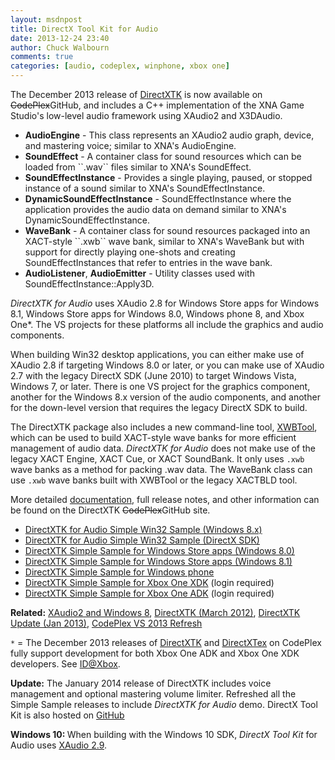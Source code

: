 ```yaml
---
layout: msdnpost
title: DirectX Tool Kit for Audio
date: 2013-12-24 23:40
author: Chuck Walbourn
comments: true
categories: [audio, codeplex, winphone, xbox one]
---
```

The December 2013 release of <a href="http://go.microsoft.com/fwlink/?LinkId=248929">DirectXTK</a> is now available on <strike>CodePlex</strike>GitHub, and includes a C++ implementation of the XNA Game Studio's low-level audio framework using XAudio2 and X3DAudio.
<!--more-->

<ul>
<li><strong>AudioEngine</strong> - This class represents an XAudio2 audio graph, device, and mastering voice; similar to XNA's AudioEngine.</li>
<li><strong>SoundEffect</strong> - A container class for sound resources which can be loaded from ``.wav`` files similar to XNA's SoundEffect.</li>
<li><strong>SoundEffectInstance</strong> - Provides a single playing, paused, or stopped instance of a sound similar to XNA's SoundEffectInstance.</li>
<li><strong>DynamicSoundEffectInstance</strong> - SoundEffectInstance where the application provides the audio data on demand similar to XNA's DynamicSoundEffectInstance.</li>
<li><strong>WaveBank</strong> - A container class for sound resources packaged into an XACT-style ``.xwb`` wave bank, similar to XNA's WaveBank but with support for directly playing one-shots and creating SoundEffectInstances that refer to entries in the wave bank.</li>
<li><strong>AudioListener</strong>, <strong>AudioEmitter</strong> - Utility classes used with SoundEffectInstance::Apply3D.</li>
</ul>

<em>DirectXTK for Audio</em> uses XAudio 2.8 for Windows Store apps for Windows 8.1, Windows Store apps for Windows 8.0, Windows phone 8, and Xbox One*. The VS projects for these platforms all include the graphics and audio components.

When building Win32 desktop applications, you can either make use of XAudio 2.8 if targeting Windows 8.0 or later, or you can make use of XAudio 2.7 with the legacy DirectX SDK (June 2010) to target Windows Vista, Windows 7, or later. There is one VS project for the graphics component, another for the Windows 8.x version of the audio components, and another for the down-level version that requires the legacy DirectX SDK to build.

The DirectXTK package also includes a new command-line tool, [XWBTool](https://github.com/Microsoft/DirectXTK/wiki/xwbtool), which can be used to build XACT-style wave banks for more efficient management of audio data. <em>DirectXTK for Audio</em> does not make use of the legacy XACT Engine, XACT Cue, or XACT SoundBank. It only uses ``.xwb`` wave banks as a method for packing .wav data. The WaveBank class can use ``.xwb`` wave banks built with XWBTool or the legacy XACTBLD tool.

More detailed <a href="https://github.com/Microsoft/DirectXTK/wiki/Audio">documentation</a>, full release notes, and other information can be found on the DirectXTK <strike>CodePlex</strike>GitHub site.

<ul>
<li><a href="http://code.msdn.microsoft.com/DirectXTK-for-Audio-Simple-9d6a7da2">DirectXTK for Audio Simple Win32 Sample (Windows 8.x)</a></li>
<li><a href="http://code.msdn.microsoft.com/DirectXTK-for-Audio-Simple-928e0700">DirectXTK for Audio Simple Win32 Sample (DirectX SDK)</a></li>
<li><a href="http://code.msdn.microsoft.com/DirectXTK-Simple-Sample-608bc274">DirectXTK Simple Sample for Windows Store apps (Windows 8.0)</a></li>
<li><a href="http://code.msdn.microsoft.com/DirectXTK-Simple-Sample-a0b6de36">DirectXTK Simple Sample for Windows Store apps (Windows 8.1)</a></li>
<li><a href="http://code.msdn.microsoft.com/DirectXTK-Simple-Windows-80e6b591">DirectXTK Simple Sample for Windows phone</a></li>
<li><a href="https://developer.xboxlive.com/en-us/platform/development/education/Pages/Samples.aspx">DirectXTK Simple Sample for Xbox One XDK</a> (login required)</li>
<li><a href="https://developer.xboxlive.com/en-us/platform/development/adk/Pages/ADKSamples.aspx">DirectXTK Simple Sample for Xbox One ADK</a> (login required)</li>
</ul>

<strong>Related:</strong> <a href="https://walbourn.github.io/xaudio2-and-windows-8/">XAudio2 and Windows 8</a>, <a href="https://walbourn.github.io/directxtk/">DirectXTK (March 2012)</a>, <a href="https://walbourn.github.io/directxtk-update/">DirectXTK Update (Jan 2013)</a>, <a href="https://walbourn.github.io/codeplex-vs-2013-refresh/">CodePlex VS 2013 Refresh</a>

``*`` = The December 2013 releases of <a href="http://go.microsoft.com/fwlink/?LinkId=248929">DirectXTK</a> and <a href="http://go.microsoft.com/fwlink/?LinkId=248926">DirectXTex</a> on CodePlex fully support development for both Xbox One ADK and Xbox One XDK developers. See <a href="http://www.xbox.com/en-us/Developers/id">ID@Xbox</a>.

<strong>Update:</strong> The January 2014 release of DirectXTK includes voice management and optional mastering volume limiter. Refreshed all the Simple Sample releases to include <em>DirectXTK for Audio</em> demo. DirectX Tool Kit is also hosted on <a href="https://github.com/Microsoft/DirectXTK">GitHub</a>

<strong>Windows 10: </strong>When building with the Windows 10 SDK, <em>DirectX Tool Kit</em> for Audio uses <a href="https://msdn.microsoft.com/en-us/library/windows/desktop/ee415802.aspx">XAudio 2.9</a>.
